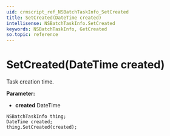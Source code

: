 ```yaml
---
uid: crmscript_ref_NSBatchTaskInfo_SetCreated
title: SetCreated(DateTime created)
intellisense: NSBatchTaskInfo.SetCreated
keywords: NSBatchTaskInfo, GetCreated
so.topic: reference
---
```


# SetCreated(DateTime created)

Task creation time.

**Parameter:** 
 - **created** DateTime

```crmscript
NSBatchTaskInfo thing;
DateTime created;
thing.SetCreated(created);
```

